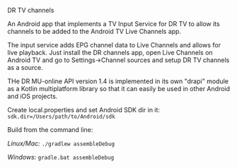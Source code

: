 DR TV channels

An Android app that implements a TV Input Service for DR TV to allow its channels to be added to the Android TV Live Channels app.

The input service adds EPG channel data to Live Channels and allows for live playback. Just install the DR channels app, open Live Channels on Android TV and go to Settings->Channel sources and setup DR TV channels as a source.

THe DR MU-online API version 1.4 is implemented in its own "drapi" module as a Kotlin multiplatform library so that it can easily be used in other Android and iOS projects.

Create local.properties and set Android SDK dir in it:
`sdk.dir=/Users/path/to/Android/sdk`

Build from the command line:

_Linux/Mac:_
`./gradlew assembleDebug`

_Windows:_
`gradle.bat assembleDebug`